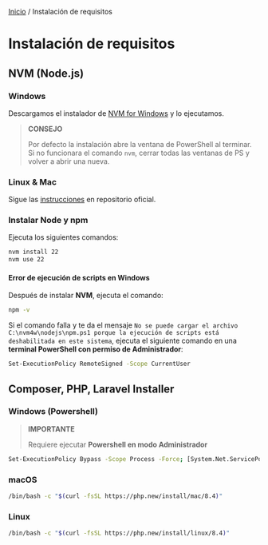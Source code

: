 [Inicio](/lugspain202502) / Instalación de requisitos

# Instalación de requisitos
## NVM (Node.js)
### Windows
Descargamos el instalador de [NVM for Windows](https://github.com/coreybutler/nvm-windows/releases/download/1.2.2/nvm-setup.exe) y lo ejecutamos.
> **CONSEJO**
> 
> Por defecto la instalación abre la ventana de PowerShell al terminar. Si no funcionara el comando `nvm`, cerrar todas las ventanas de PS y volver a abrir una nueva.
### Linux & Mac
Sigue las [instrucciones](https://github.com/nvm-sh/nvm?tab=readme-ov-file#installing-and-updating) en repositorio oficial.

### Instalar Node y npm
Ejecuta los siguientes comandos:
```bash
nvm install 22
nvm use 22
```
#### Error de ejecución de scripts en Windows
Después de instalar **NVM**, ejecuta el comando:
```bash
npm -v
```

Si el comando falla y te da el mensaje `No se puede cargar el archivo C:\nvm4w\nodejs\npm.ps1 porque la ejecución de scripts está deshabilitada en este sistema`, ejecuta el siguiente comando en una **terminal PowerShell con permiso de Administrador**:
```bash
Set-ExecutionPolicy RemoteSigned -Scope CurrentUser 
```

## Composer, PHP, Laravel Installer
### Windows (Powershell)
> **IMPORTANTE**
> 
> Requiere ejecutar **Powershell en modo Administrador**
```bash
Set-ExecutionPolicy Bypass -Scope Process -Force; [System.Net.ServicePointManager]::SecurityProtocol = [System.Net.ServicePointManager]::SecurityProtocol -bor 3072; iex ((New-Object System.Net.WebClient).DownloadString('https://php.new/install/windows/8.4'))
```
### macOS
```bash
/bin/bash -c "$(curl -fsSL https://php.new/install/mac/8.4)"
```
### Linux
```bash
/bin/bash -c "$(curl -fsSL https://php.new/install/linux/8.4)"
```

